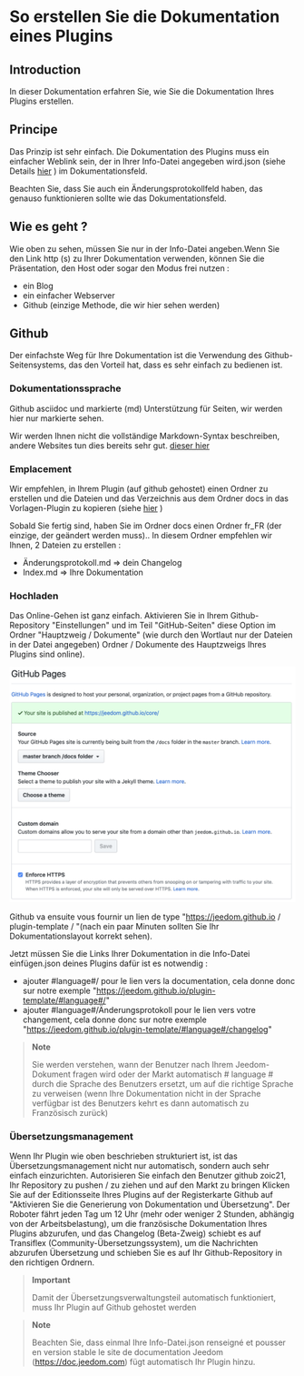 # So erstellen Sie die Dokumentation eines Plugins

## Introduction

In dieser Dokumentation erfahren Sie, wie Sie die Dokumentation Ihres Plugins erstellen.

## Principe

Das Prinzip ist sehr einfach. Die Dokumentation des Plugins muss ein einfacher Weblink sein, der in Ihrer Info-Datei angegeben wird.json (siehe Details [hier](https://doc.jeedom.com/de_DE/dev/structure_info_json) ) im Dokumentationsfeld.

Beachten Sie, dass Sie auch ein Änderungsprotokollfeld haben, das genauso funktionieren sollte wie das Dokumentationsfeld.

## Wie es geht ?

Wie oben zu sehen, müssen Sie nur in der Info-Datei angeben.Wenn Sie den Link http (s) zu Ihrer Dokumentation verwenden, können Sie die Präsentation, den Host oder sogar den Modus frei nutzen : 

- ein Blog
- ein einfacher Webserver
- Github (einzige Methode, die wir hier sehen werden)

## Github

Der einfachste Weg für Ihre Dokumentation ist die Verwendung des Github-Seitensystems, das den Vorteil hat, dass es sehr einfach zu bedienen ist.

### Dokumentationssprache

Github asciidoc und markierte (md) Unterstützung für Seiten, wir werden hier nur markierte sehen.

Wir werden Ihnen nicht die vollständige Markdown-Syntax beschreiben, andere Websites tun dies bereits sehr gut. [dieser hier](https://guides.github.com/pdfs/markdown-cheatsheet-online.pdf)

### Emplacement

Wir empfehlen, in Ihrem Plugin (auf github gehostet) einen Ordner zu erstellen und die Dateien und das Verzeichnis aus dem Ordner docs in das Vorlagen-Plugin zu kopieren (siehe [hier](https://github.com/jeedom/plugin-template/tree/master/docs) )

Sobald Sie fertig sind, haben Sie im Ordner docs einen Ordner fr_FR (der einzige, der geändert werden muss).. In diesem Ordner empfehlen wir Ihnen, 2 Dateien zu erstellen : 

- Änderungsprotokoll.md => dein Changelog
- Index.md => Ihre Dokumentation

### Hochladen

Das Online-Gehen ist ganz einfach. Aktivieren Sie in Ihrem Github-Repository "Einstellungen" und im Teil "GitHub-Seiten" diese Option im Ordner "Hauptzweig / Dokumente" (wie durch den Wortlaut nur der Dateien in der Datei angegeben) Ordner / Dokumente des Hauptzweigs Ihres Plugins sind online). 

![doc-github](images/tutoDoc.png)

Github va ensuite vous fournir un lien de type "https://jeedom.github.io / plugin-template / "(nach ein paar Minuten sollten Sie Ihr Dokumentationslayout korrekt sehen).

Jetzt müssen Sie die Links Ihrer Dokumentation in die Info-Datei einfügen.json deines Plugins dafür ist es notwendig : 

- ajouter #language#/ pour le lien vers la documentation, cela donne donc sur notre exemple "https://jeedom.github.io/plugin-template/#language#/"
- ajouter #language#/Änderungsprotokoll pour le lien vers votre changement, cela donne donc sur notre exemple "https://jeedom.github.io/plugin-template/#language#/changelog"

> **Note**
>
> Sie werden verstehen, wann der Benutzer nach Ihrem Jeedom-Dokument fragen wird oder der Markt automatisch # language # durch die Sprache des Benutzers ersetzt, um auf die richtige Sprache zu verweisen (wenn Ihre Dokumentation nicht in der Sprache verfügbar ist des Benutzers kehrt es dann automatisch zu Französisch zurück)

### Übersetzungsmanagement

Wenn Ihr Plugin wie oben beschrieben strukturiert ist, ist das Übersetzungsmanagement nicht nur automatisch, sondern auch sehr einfach einzurichten. Autorisieren Sie einfach den Benutzer github zoic21, Ihr Repository zu pushen / zu ziehen und auf den Markt zu bringen Klicken Sie auf der Editionsseite Ihres Plugins auf der Registerkarte Github auf "Aktivieren Sie die Generierung von Dokumentation und Übersetzung". Der Roboter fährt jeden Tag um 12 Uhr (mehr oder weniger 2 Stunden, abhängig von der Arbeitsbelastung), um die französische Dokumentation Ihres Plugins abzurufen, und das Changelog (Beta-Zweig) schiebt es auf Transiflex (Community-Übersetzungssystem), um die Nachrichten abzurufen Übersetzung und schieben Sie es auf Ihr Github-Repository in den richtigen Ordnern.


> **Important**
>
> Damit der Übersetzungsverwaltungsteil automatisch funktioniert, muss Ihr Plugin auf Github gehostet werden

> **Note**
>
> Beachten Sie, dass einmal Ihre Info-Datei.json renseigné et pousser en version stable le site de documentation Jeedom (https://doc.jeedom.com) fügt automatisch Ihr Plugin hinzu.
